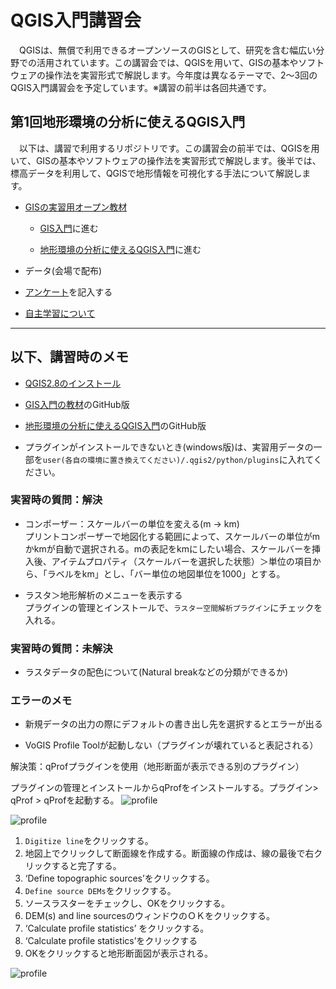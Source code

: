 # QGIS入門講習会
　QGISは、無償で利用できるオープンソースのGISとして、研究を含む幅広い分野での活用されています。この講習会では、QGISを用いて、GISの基本やソフトウェアの操作法を実習形式で解説します。今年度は異なるテーマで、2～3回のQGIS入門講習会を予定しています。※講習の前半は各回共通です。

## 第1回地形環境の分析に使えるQGIS入門
　以下は、講習で利用するリポジトリです。この講習会の前半では、QGISを用いて、GISの基本やソフトウェアの操作法を実習形式で解説します。後半では、標高データを利用して、QGISで地形情報を可視化する手法について解説します。

* [GISの実習用オープン教材](http://gis-oer.csis.u-tokyo.ac.jp/)
  * [GIS入門](https://gis-oer.github.io/gitbook/book/GISオープン教材/01_GISの基本概念/GISの基本概念.html)に進む

  * [地形環境の分析に使えるQGIS入門](https://gis-oer.github.io/gitbook/book/GISオープン教材/課題/課題ページ/1day実習コース/1day実習コース.html)に進む

* データ(会場で配布)

* [アンケート](https://customform.jp/form/input/15813/)を記入する

* [自主学習について](https://gis-oer.github.io/gitbook/book/GISオープン教材/)

------

## 以下、講習時のメモ

* [QGIS2.8のインストール](https://github.com/gis-oer/gis-oer/blob/master/install/q2.8install.md)

* [GIS入門の教材](https://github.com/gis-oer/gis-oer/blob/master/GISオープン教材/01_GISの基本概念/GISの基本概念.md)のGitHub版
* [地形環境の分析に使えるQGIS入門](https://github.com/gis-oer/gis-oer/blob/master/GISオープン教材/課題/課題ページ/1day実習コース/1day実習コース.md)のGitHub版

* プラグインがインストールできないとき(windows版)は、実習用データの一部を`user(各自の環境に置き換えてください)/.qgis2/python/plugins`に入れてください。

### 実習時の質問：解決

* コンポーザー：スケールバーの単位を変える(m → km)  
プリントコンポーザーで地図化する範囲によって、スケールバーの単位がmかkmが自動で選択される。mの表記をkmにしたい場合、スケールバーを挿入後、アイテムプロパティ（スケールバーを選択した状態）＞単位の項目から、「ラベルをkm」とし、「バー単位の地図単位を1000」とする。

* ラスタ＞地形解析のメニューを表示する  
プラグインの管理とインストールで、`ラスター空間解析プラグイン`にチェックを入れる。


### 実習時の質問：未解決

* ラスタデータの配色について(Natural breakなどの分類ができるか)

### エラーのメモ

* 新規データの出力の際にデフォルトの書き出し先を選択するとエラーが出る

* VoGIS Profile Toolが起動しない（プラグインが壊れていると表記される）  

解決策：qProfプラグインを使用（地形断面が表示できる別のプラグイン）

プラグインの管理とインストールからqProfをインストールする。プラグイン> qProf > qProfを起動する。
![profile](img/15pic_22_1.png)

![profile](img/15pic_22_2.png)

1. `Digitize line`をクリックする。
2. 地図上でクリックして断面線を作成する。断面線の作成は、線の最後で右クリックすると完了する。
3. ‘Define topographic sources’をクリックする。
4. `Define source DEMs`をクリックする。
5. ソースラスターをチェックし、OKをクリックする。
6. DEM(s) and line sourcesのウィンドウのＯＫをクリックする。
7. ‘Calculate profile statistics’ をクリックする。
8. ‘Calculate profile statistics’をクリックする
9. OKをクリックすると地形断面図が表示される。

![profile](img/15pic_22_3.png)
